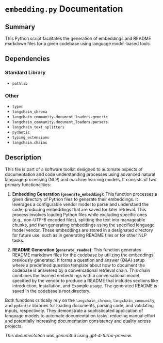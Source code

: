 # `embedding.py` Documentation

## Summary

This Python script facilitates the generation of embeddings and README markdown files for a given codebase using language model-based tools.

## Dependencies

### Standard Library

- `pathlib`

### Other

- `typer`
- `langchain_chroma`
- `langchain_community.document_loaders.generic`
- `langchain_community.document_loaders.parsers`
- `langchain_text_splitters`
- `pydantic`
- `typing_extensions`
- `langchain.chains`

## Description

This file is part of a software toolkit designed to automate aspects of documentation and code understanding processes using advanced natural language processing (NLP) and machine learning models. It consists of two primary functionalities:

1. **Embedding Generation (`generate_embedding`)**: This function processes a given directory of Python files to generate their embeddings. It leverages a configurable vendor model to parse and understand the code, producing embeddings that are saved for later retrieval. This process involves loading Python files while excluding specific ones (e.g., non-UTF-8 encoded files), splitting the text into manageable chunks, and then generating embeddings using the specified language model vendor. These embeddings are stored in a designated directory for future use, such as in generating README files or for other NLP tasks.

2. **README Generation (`generate_readme`)**: This function generates README markdown files for the codebase by utilizing the embeddings previously generated. It forms a question and answer (Q&A) setup where a predefined question template about how to document the codebase is answered by a conversational retrieval chain. This chain combines the learned embeddings with a conversational model specified by the vendor to produce a README that includes sections like Introduction, Installation, and Example usage. The generated README is saved in the codebase's root directory.

Both functions critically rely on the `langchain_chroma`, `langchain_community`, and `pydantic` libraries for loading documents, parsing code, and validating inputs, respectively. They demonstrate a sophisticated application of language models to automate documentation tasks, reducing manual effort and potentially increasing documentation consistency and quality across projects.

*This documentation was generated using gpt-4-turbo-preview.*